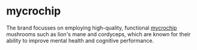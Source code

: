 # mycrochip
The brand focusses on employing high-quality, functional [mycrochip](https://mycrochipschocolates.com) mushrooms such as lion's mane and cordyceps, which are known for their ability to improve mental health and cognitive performance. 
